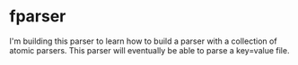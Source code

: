 # fparser

I'm building this parser to learn how to build a parser with a collection of atomic parsers. This parser will eventually be able to parse a key=value file.